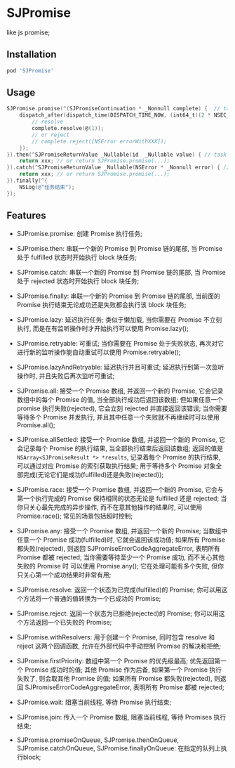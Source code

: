 # SJPromise

like js promise;

## Installation

```ruby
pod 'SJPromise'
```

## Usage

```Objective-C
SJPromise.promise(^(SJPromiseContinuation * _Nonnull complete) {  // task 1
    dispatch_after(dispatch_time(DISPATCH_TIME_NOW, (int64_t)(2 * NSEC_PER_SEC)), dispatch_get_main_queue(), ^{
        // resolve
        complete.resolve(@(1));
        // or reject
        // complete.reject([NSError errorWithXXX]);
    });
}).then(^SJPromiseReturnValue _Nullable(id  _Nullable value) { // task 2
    return xxx; // or return SJPromise.promise(...);
}).catch(^SJPromiseReturnValue _Nullable(NSError * _Nonnull error) { // catch error
    return xxx; // or return SJPromise.promise(...);
}).finally(^{  
    NSLog(@"任务结束");
});
```

## Features

- SJPromise.promise: 创建 Promise 执行任务;
- SJPromise.then: 串联一个新的 Promise 到 Promise 链的尾部, 当 Promise 处于 fulfilled 状态时开始执行 block 块任务;
- SJPromise.catch: 串联一个新的 Promise 到 Promise 链的尾部, 当 Promise 处于 rejected 状态时开始执行 block 块任务;
- SJPromise.finally: 串联一个新的 Promise 到 Promise 链的尾部, 当前面的 Promise 执行结束无论成功还是失败都会执行该 block 块任务;

- SJPromise.lazy: 延迟执行任务; 
    类似于懒加载, 当你需要在 Promise 不立刻执行, 而是在有监听操作时才开始执行可以使用 Promise.lazy();
- SJPromise.retryable: 可重试; 
    当你需要在 Promise 处于失败状态, 再次对它进行新的监听操作能自动重试可以使用 Promise.retryable();
- SJPromise.lazyAndRetryable: 延迟执行并且可重试;
    延迟执行到第一次监听操作时, 并且失败后再次监听可重试;
    
- SJPromise.all: 接受一个 Promise 数组, 并返回一个新的 Promise, 它会记录数组中的每个 Promise 的值, 当全部执行成功后返回该数组; 但如果任意一个 promise 执行失败(rejected), 它会立刻 rejected 并直接返回该错误;
    当你需要等待多个 Promise 并发执行, 并且其中任意一个失败就不再继续时可以使用 Promise.all();
- SJPromise.allSettled: 接受一个 Promise 数组, 并返回一个新的 Promise, 它会记录每个 Promise 的执行结果, 当全部执行结束后返回该数组; 返回的值是`NSArray<SJPromiseResult *> *results`, 记录着每个 Promise 的执行结果, 可以通过对应 Promise 的索引获取执行结果;
    用于等待多个 Promise 对象全部完成(无论它们是成功(fulfilled)还是失败(rejected));
- SJPromise.race: 接受一个 Promise 数组, 并返回一个新的 Promise, 它会与第一个执行完成的 Promise 保持相同的状态无论是 fulfilled 还是 rejected;
    当你只关心最先完成的异步操作, 而不在意其他操作的结果时, 可以使用 Promise.race(); 常见的场景包括超时控制;
- SJPromise.any: 接受一个 Promise 数组, 并返回一个新的 Promise; 当数组中任意一个 Promise 成功(fulfilled)时, 它就会返回该成功值; 如果所有 Promise 都失败(rejected), 则返回 SJPromiseErrorCodeAggregateError, 表明所有 Promise 都被 rejected;
    当你需要等待至少一个 Promise 成功, 而不关心其他失败的 Promise 时 可以使用 Promise.any(); 它在处理可能有多个失败, 但你只关心第一个成功结果时非常有用;
- SJPromise.resolve: 返回一个状态为已完成(fulfilled)的 Promise;
    你可以用这个方法将一个普通的值转换为一个已成功的 Promise;
- SJPromise.reject: 返回一个状态为已拒绝(rejected)的 Promise;
    你可以用这个方法返回一个已失败的 Promise;
- SJPromise.withResolvers: 用于创建一个 Promise, 同时包含 resolve 和 reject 这两个回调函数, 允许在外部代码中手动控制 Promise 的解决和拒绝;
- SJPromise.firstPriority: 数组中第一个 Promise 的优先级最高; 优先返回第一个 Promise 成功时的值; 其他 Promise 作为后备, 如果第一个 Promise 执行失败了, 则会取其他 Promise 的值; 如果所有 Promise 都失败(rejected), 则返回 SJPromiseErrorCodeAggregateError, 表明所有 Promise 都被 rejected;

- SJPromise.wait: 阻塞当前线程, 等待 Promise 执行结束;
- SJPromise.join: 传入一个 Promise 数组, 阻塞当前线程, 等待 Promises 执行结束;
- SJPromise.promiseOnQueue, SJPromise.thenOnQueue, SJPromise.catchOnQueue, SJPromise.finallyOnQueue: 在指定的队列上执行block;
